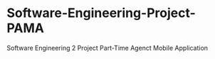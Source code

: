 # Software-Engineering-Project-PAMA
Software Engineering 2 Project Part-Time Agenct Mobile Application
